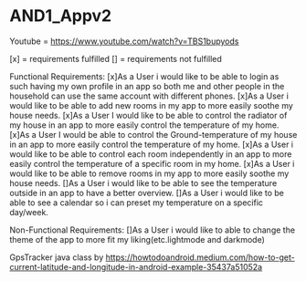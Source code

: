 # AND1_Appv2


Youtube = https://www.youtube.com/watch?v=TBS1bupyods 

[x] = requirements fulfilled
[] = requirements not fulfilled

Functional Requirements:
[x]As a User i would like to be able to login as such having my own profile in an app so both me and other people in the household can use the same account with
different phones. 
[x]As a User i would like to be able to add new rooms in my app to more easily soothe my house needs.
[x]As a User I would like to be able to control the radiator of my house in an app to more easily control the temperature of my home.
[x]As a User I would be able to control the Ground-temperature of my house in an app to more easily control the temperature of my home.
[x]As a User i would like to be able to control each room independently in an app to more easily control the temperature of a specific room in my home. 
[x]As a User i would like to be able to remove rooms in my app to more easily soothe my house needs.
[]As a User i would like to be able to see the temperature outside in an app to have a better overview.
[]As a User i would like to be able to see a calendar so i can preset my temperature on a specific day/week.




Non-Functional Requirements:
[]As a User i would like to able to change the theme of the app to more fit my liking(etc.lightmode and darkmode)




GpsTracker java class by https://howtodoandroid.medium.com/how-to-get-current-latitude-and-longitude-in-android-example-35437a51052a 
